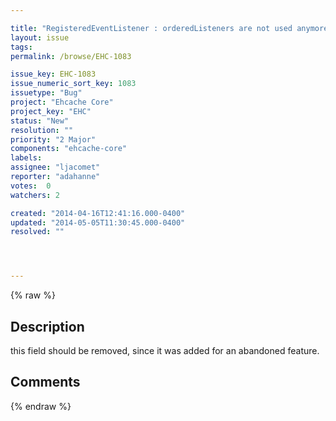 ```yaml
---

title: "RegisteredEventListener : orderedListeners are not used anymore"
layout: issue
tags: 
permalink: /browse/EHC-1083

issue_key: EHC-1083
issue_numeric_sort_key: 1083
issuetype: "Bug"
project: "Ehcache Core"
project_key: "EHC"
status: "New"
resolution: ""
priority: "2 Major"
components: "ehcache-core"
labels: 
assignee: "ljacomet"
reporter: "adahanne"
votes:  0
watchers: 2

created: "2014-04-16T12:41:16.000-0400"
updated: "2014-05-05T11:30:45.000-0400"
resolved: ""




---
```


{% raw %}

## Description

<div markdown="1" class="description">

this field should be removed, since it was added for an abandoned feature.

</div>

## Comments



{% endraw %}
